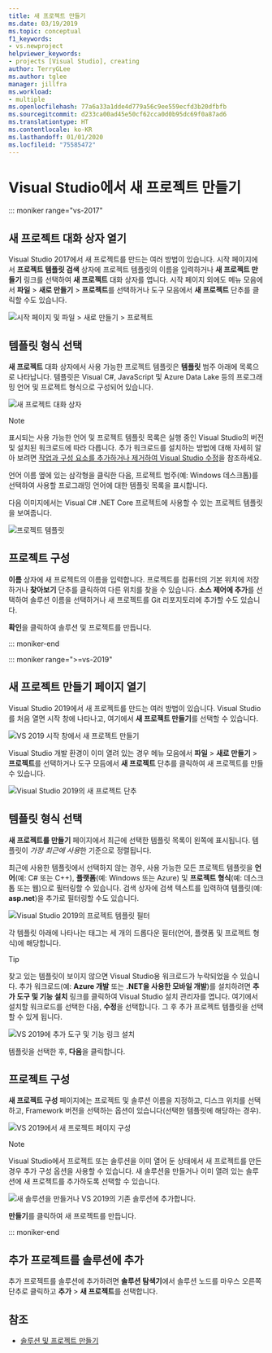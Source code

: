 ```yaml
---
title: 새 프로젝트 만들기
ms.date: 03/19/2019
ms.topic: conceptual
f1_keywords:
- vs.newproject
helpviewer_keywords:
- projects [Visual Studio], creating
author: TerryGLee
ms.author: tglee
manager: jillfra
ms.workload:
- multiple
ms.openlocfilehash: 77a6a33a1dde4d779a56c9ee559ecfd3b20dfbfb
ms.sourcegitcommit: d233ca00ad45e50cf62cca0d0b95dc69f0a87ad6
ms.translationtype: HT
ms.contentlocale: ko-KR
ms.lasthandoff: 01/01/2020
ms.locfileid: "75585472"
---
```

# <a name="create-a-new-project-in-visual-studio"></a>Visual Studio에서 새 프로젝트 만들기

::: moniker range="vs-2017"

## <a name="open-the-new-project-dialog"></a>새 프로젝트 대화 상자 열기

Visual Studio 2017에서 새 프로젝트를 만드는 여러 방법이 있습니다. 시작 페이지에서 **프로젝트 템플릿 검색** 상자에 프로젝트 템플릿의 이름을 입력하거나 **새 프로젝트 만들기** 링크를 선택하여 **새 프로젝트** 대화 상자를 엽니다. 시작 페이지 외에도 메뉴 모음에서 **파일** > **새로 만들기** > **프로젝트**를 선택하거나 도구 모음에서 **새 프로젝트** 단추를 클릭할 수도 있습니다.

![시작 페이지 및 파일 > 새로 만들기 > 프로젝트](./media/vside-newproject1.png)

## <a name="select-a-template-type"></a>템플릿 형식 선택

**새 프로젝트** 대화 상자에서 사용 가능한 프로젝트 템플릿은 **템플릿** 범주 아래에 목록으로 나타납니다. 템플릿은 Visual C#, JavaScript 및 Azure Data Lake 등의 프로그래밍 언어 및 프로젝트 형식으로 구성되어 있습니다.

![새 프로젝트 대화 상자](./media/vside-newproject-templates-list.png)

> [!NOTE]
> 표시되는 사용 가능한 언어 및 프로젝트 템플릿 목록은 실행 중인 Visual Studio의 버전 및 설치된 워크로드에 따라 다릅니다. 추가 워크로드를 설치하는 방법에 대해 자세히 알아 보려면 [작업과 구성 요소를 추가하거나 제거하여 Visual Studio 수정](../install/modify-visual-studio.md)을 참조하세요.

언어 이름 옆에 있는 삼각형을 클릭한 다음, 프로젝트 범주(예: Windows 데스크톱)를 선택하여 사용할 프로그래밍 언어에 대한 템플릿 목록을 표시합니다.

다음 이미지에서는 Visual C# .NET Core 프로젝트에 사용할 수 있는 프로젝트 템플릿을 보여줍니다.

![프로젝트 템플릿](./media/new-project-dialog-net-core.png)

## <a name="configure-your-project"></a>프로젝트 구성

**이름** 상자에 새 프로젝트의 이름을 입력합니다. 프로젝트를 컴퓨터의 기본 위치에 저장하거나 **찾아보기** 단추를 클릭하여 다른 위치를 찾을 수 있습니다. **소스 제어에 추가**를 선택하여 솔루션 이름을 선택하거나 새 프로젝트를 Git 리포지토리에 추가할 수도 있습니다.

**확인**을 클릭하여 솔루션 및 프로젝트를 만듭니다.

::: moniker-end

::: moniker range=">=vs-2019"

## <a name="open-the-create-a-new-project-page"></a>새 프로젝트 만들기 페이지 열기

Visual Studio 2019에서 새 프로젝트를 만드는 여러 방법이 있습니다. Visual Studio를 처음 열면 시작 창에 나타나고, 여기에서 **새 프로젝트 만들기**를 선택할 수 있습니다.

![VS 2019 시작 창에서 새 프로젝트 만들기](media/vs-2019/start-window-create-new-project.png)

Visual Studio 개발 환경이 이미 열려 있는 경우 메뉴 모음에서 **파일** > **새로 만들기** > **프로젝트**를 선택하거나 도구 모듬에서 **새 프로젝트** 단추를 클릭하여 새 프로젝트를 만들 수 있습니다.

![Visual Studio 2019의 새 프로젝트 단추](media/vs-2019/new-project-button.png)

## <a name="select-a-template-type"></a>템플릿 형식 선택

**새 프로젝트를 만들기** 페이지에서 최근에 선택한 템플릿 목록이 왼쪽에 표시됩니다. 템플릿이 *가장 최근에 사용*한 기준으로 정렬됩니다.

최근에 사용한 템플릿에서 선택하지 않는 경우, 사용 가능한 모든 프로젝트 템플릿을 **언어**(예: C# 또는 C++), **플랫폼**(예: Windows 또는 Azure) 및 **프로젝트 형식**(예: 데스크톱 또는 웹)으로 필터링할 수 있습니다. 검색 상자에 검색 텍스트를 입력하여 템플릿(예: **asp.net**)을 추가로 필터링할 수도 있습니다.

![Visual Studio 2019의 프로젝트 템플릿 필터](media/vs-2019/create-new-project-filters.png)

각 템플릿 아래에 나타나는 태그는 세 개의 드롭다운 필터(언어, 플랫폼 및 프로젝트 형식)에 해당합니다.

> [!TIP]
> 찾고 있는 템플릿이 보이지 않으면 Visual Studio용 워크로드가 누락되었을 수 있습니다. 추가 워크로드(예: **Azure 개발** 또는 **.NET을 사용한 모바일 개발**)를 설치하려면 **추가 도구 및 기능 설치** 링크를 클릭하여 Visual Studio 설치 관리자를 엽니다. 여기에서 설치할 워크로드를 선택한 다음, **수정**을 선택합니다. 그 후 추가 프로젝트 템플릿을 선택할 수 있게 됩니다.
>
> ![VS 2019에 추가 도구 및 기능 링크 설치](media/vs-2019/install-more-tools-features.png)

템플릿을 선택한 후, **다음**을 클릭합니다.

## <a name="configure-your-project"></a>프로젝트 구성

**새 프로젝트 구성** 페이지에는 프로젝트 및 솔루션 이름을 지정하고, 디스크 위치를 선택하고, Framework 버전을 선택하는 옵션이 있습니다(선택한 템플릿에 해당하는 경우).

![VS 2019에서 새 프로젝트 페이지 구성](media/vs-2019/configure-new-project.png)

> [!NOTE]
> Visual Studio에서 프로젝트 또는 솔루션을 이미 열어 둔 상태에서 새 프로젝트를 만든 경우 추가 구성 옵션을 사용할 수 있습니다. 새 솔루션을 만들거나 이미 열려 있는 솔루션에 새 프로젝트를 추가하도록 선택할 수 있습니다.
>
> ![새 솔루션을 만들거나 VS 2019의 기존 솔루션에 추가합니다.](media/vs-2019/configure-new-project-solution.png)

**만들기**를 클릭하여 새 프로젝트를 만듭니다.

::: moniker-end

## <a name="add-additional-projects-to-a-solution"></a>추가 프로젝트를 솔루션에 추가

추가 프로젝트를 솔루션에 추가하려면 **솔루션 탐색기**에서 솔루션 노드를 마우스 오른쪽 단추로 클릭하고 **추가** > **새 프로젝트**를 선택합니다.

## <a name="see-also"></a>참조

- [솔루션 및 프로젝트 만들기](creating-solutions-and-projects.md)

